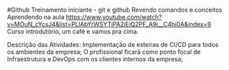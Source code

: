 #Github
Treinamento iniciante - git e github
Revendo comandos e conceitos
Aprendendo na aula https://www.youtube.com/watch?v=MOuN_cYcsJ4&list=PLlAbYrWSYTiPA2iEiQ2PF_A9j__C4hi0A&index=9
Curso introdutório, um café e vamos pra cima.

Descrição das Atividades:
Implementação de esteiras de CI/CD para todos os ambientes da empresa;
O profissional ficará como ponto focal de Infraestrutura e DevOps com os clientes internos da empresa;
